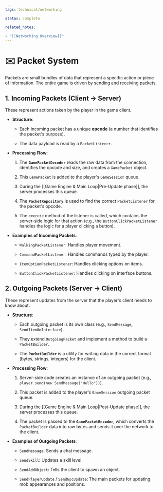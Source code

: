 ```yaml
---
tags: technical/networking

status: complete

related_notes:

- "[[Networking Overview]]"
---
```


# ✉️ Packet System

Packets are small bundles of data that represent a specific action or piece of information. The entire game is driven by sending and receiving packets.

## 1. Incoming Packets (Client → Server)

These represent actions taken by the player in the game client.

- **Structure**:
    
    - Each incoming packet has a unique **opcode** (a number that identifies the packet's purpose).
        
    - The data payload is read by a `PacketListener`.
        
- **Processing Flow**:
    
    1. The **`GamePacketDecoder`** reads the raw data from the connection, identifies the opcode and size, and creates a `GamePacket` object.
        
    2. This `GamePacket` is added to the player's `GameSession` queue.
        
    3. During the [[Game Engine & Main Loop|Pre-Update phase]], the server processes this queue.
        
    4. The **`PacketRepository`** is used to find the correct `PacketListener` for the packet's opcode.
        
    5. The `execute` method of the listener is called, which contains the server-side logic for that action (e.g., the `ButtonClickPacketListener` handles the logic for a player clicking a button).
        
- **Examples of Incoming Packets**:
    
    - `WalkingPacketListener`: Handles player movement.
        
    - `CommandPacketListener`: Handles commands typed by the player.
        
    - `ItemOptionPacketListener`: Handles clicking options on items.
        
    - `ButtonClickPacketListener`: Handles clicking on interface buttons.
        

## 2. Outgoing Packets (Server → Client)

These represent updates from the server that the player's client needs to know about.

- **Structure**:
    
    - Each outgoing packet is its own class (e.g., `SendMessage`, `SendItemOnInterface`).
        
    - They extend `OutgoingPacket` and implement a method to build a `PacketBuilder`.
        
    - The **`PacketBuilder`** is a utility for writing data in the correct format (bytes, strings, integers) for the client.
        
- **Processing Flow**:
    
    1. Server-side code creates an instance of an outgoing packet (e.g., `player.send(new SendMessage("Hello"))`).
        
    2. This packet is added to the player's `GameSession` outgoing packet queue.
        
    3. During the [[Game Engine & Main Loop|Post-Update phase]], the server processes this queue.
        
    4. The packet is passed to the **`GamePacketEncoder`**, which converts the `PacketBuilder` data into raw bytes and sends it over the network to the client.
        
- **Examples of Outgoing Packets**:
    
    - `SendMessage`: Sends a chat message.
        
    - `SendSkill`: Updates a skill level.
        
    - `SendAddObject`: Tells the client to spawn an object.
        
    - `SendPlayerUpdate` / `SendNpcUpdate`: The main packets for updating mob appearances and positions.